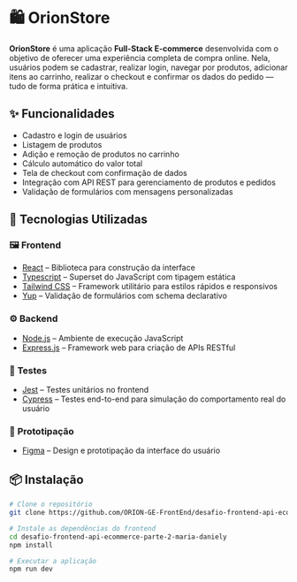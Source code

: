 # 🛍️ OrionStore

**OrionStore** é uma aplicação **Full-Stack E-commerce** desenvolvida com o objetivo de oferecer uma experiência completa de compra online. Nela, usuários podem se cadastrar, realizar login, navegar por produtos, adicionar itens ao carrinho, realizar o checkout e confirmar os dados do pedido — tudo de forma prática e intuitiva.

## ✨ Funcionalidades

- Cadastro e login de usuários
- Listagem de produtos
- Adição e remoção de produtos no carrinho
- Cálculo automático do valor total
- Tela de checkout com confirmação de dados
- Integração com API REST para gerenciamento de produtos e pedidos
- Validação de formulários com mensagens personalizadas

## 🚀 Tecnologias Utilizadas

### 🖼️ **Frontend**
- [React](https://reactjs.org/) – Biblioteca para construção da interface
- [Typescript](https://www.typescriptlang.org/) – Superset do JavaScript com tipagem estática
- [Tailwind CSS](https://tailwindcss.com/) – Framework utilitário para estilos rápidos e responsivos
- [Yup](https://github.com/jquense/yup) – Validação de formulários com schema declarativo

### ⚙️ **Backend**
- [Node.js](https://nodejs.org/) – Ambiente de execução JavaScript
- [Express.js](https://expressjs.com/) – Framework web para criação de APIs RESTful

### 🧪 **Testes**
- [Jest](https://jestjs.io/) – Testes unitários no frontend
- [Cypress](https://www.cypress.io/) – Testes end-to-end para simulação do comportamento real do usuário

### 🎨 **Prototipação**
- [Figma](https://www.figma.com/) – Design e prototipação da interface do usuário

## 📦 Instalação

```bash
# Clone o repositório
git clone https://github.com/ORION-GE-FrontEnd/desafio-frontend-api-ecommerce-parte-2-maria-daniely.git

# Instale as dependências do frontend
cd desafio-frontend-api-ecommerce-parte-2-maria-daniely
npm install

# Executar a aplicação
npm run dev
